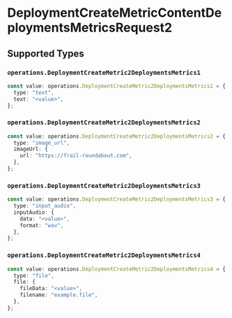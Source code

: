 # DeploymentCreateMetricContentDeploymentsMetricsRequest2


## Supported Types

### `operations.DeploymentCreateMetric2DeploymentsMetrics1`

```typescript
const value: operations.DeploymentCreateMetric2DeploymentsMetrics1 = {
  type: "text",
  text: "<value>",
};
```

### `operations.DeploymentCreateMetric2DeploymentsMetrics2`

```typescript
const value: operations.DeploymentCreateMetric2DeploymentsMetrics2 = {
  type: "image_url",
  imageUrl: {
    url: "https://frail-roundabout.com",
  },
};
```

### `operations.DeploymentCreateMetric2DeploymentsMetrics3`

```typescript
const value: operations.DeploymentCreateMetric2DeploymentsMetrics3 = {
  type: "input_audio",
  inputAudio: {
    data: "<value>",
    format: "wav",
  },
};
```

### `operations.DeploymentCreateMetric2DeploymentsMetrics4`

```typescript
const value: operations.DeploymentCreateMetric2DeploymentsMetrics4 = {
  type: "file",
  file: {
    fileData: "<value>",
    filename: "example.file",
  },
};
```

